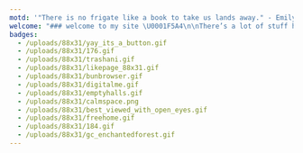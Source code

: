 ```yaml
---
motd: '"There is no frigate like a book to take us lands away." - Emily Dickinson'
welcome: "### welcome to my site \U0001F5A4\n\nThere’s a lot of stuff here \U0001F4AB\n\nI hope you enjoy exploring it!\n"
badges:
  - /uploads/88x31/yay_its_a_button.gif
  - /uploads/88x31/176.gif
  - /uploads/88x31/trashani.gif
  - /uploads/88x31/likepage_88x31.gif
  - /uploads/88x31/bunbrowser.gif
  - /uploads/88x31/digitalme.gif
  - /uploads/88x31/emptyhalls.gif
  - /uploads/88x31/calmspace.png
  - /uploads/88x31/best_viewed_with_open_eyes.gif
  - /uploads/88x31/freehome.gif
  - /uploads/88x31/184.gif
  - /uploads/88x31/gc_enchantedforest.gif
---
```











